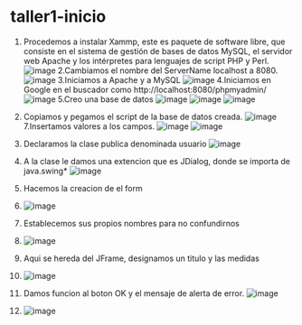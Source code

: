 # taller1-inicio
1. Procedemos a instalar Xammp, este es paquete de software libre, que consiste en el sistema de gestión de bases de datos MySQL, el servidor web Apache y los intérpretes para lenguajes de script PHP y Perl.
![image](https://user-images.githubusercontent.com/85316345/182606519-aa3bc84e-94e7-499f-aef1-b2276f7a7069.png)
2.Cambiamos el nombre del ServerName localhost a 8080.
![image](https://user-images.githubusercontent.com/85316345/182606668-05de1a48-ecce-4876-a1da-1c549c80d89b.png)
3.Iniciamos a Apache y a MySQL
![image](https://user-images.githubusercontent.com/85316345/182607326-5671ae5c-a865-4004-b82f-cd9943fef3e6.png)
4.Iniciamos en Google en el buscador como http://localhost:8080/phpmyadmin/
![image](https://user-images.githubusercontent.com/85316345/182611918-a7b4deb6-4a2e-4c72-8351-5035d9710934.png)
5.Creo una base de datos
![image](https://user-images.githubusercontent.com/85316345/182611997-f700ddee-beba-4695-97e2-0d8feec13cab.png)
![image](https://user-images.githubusercontent.com/85316345/182613726-9800c8b9-b80b-4e7f-a67e-83e77016b38a.png)
![image](https://user-images.githubusercontent.com/85316345/182616666-66e12123-42cf-4244-a8c8-84bd79d6cc85.png)
6. Copiamos y pegamos el script de la base de datos creada.
![image](https://user-images.githubusercontent.com/85316345/182617934-5a5b2e67-8431-4e2a-ba48-c5cff99ee867.png)
7.Insertamos valores a los campos.
![image](https://user-images.githubusercontent.com/85316345/182618260-a65be23c-a527-4405-953d-2c61fd251d50.png)
![image](https://user-images.githubusercontent.com/85316345/182618354-85db3488-b5fa-4666-831d-f6e2571bfb7f.png)
8. Declaramos la clase publica denominada usuario
![image](https://user-images.githubusercontent.com/85316345/182605831-f96f51b1-bd83-4d01-ac47-ab5fdf39eab2.png)
9. A la clase le damos una extencion que es JDialog, donde se importa de java.swing*
![image](https://user-images.githubusercontent.com/85316345/182606076-63fb465d-b37a-4fdf-bc5d-e7a525b68244.png)
10. Hacemos la creacion de el form
11. ![image](https://user-images.githubusercontent.com/85316345/182618730-b4d89068-8c81-45b5-bba9-16781d51ad59.png)
12. Establecemos sus propios nombres para no confundirnos
13. ![image](https://user-images.githubusercontent.com/85316345/182618839-6157d62e-11a4-46e5-9286-7a787054308f.png)
14. Aqui se hereda del JFrame, designamos un titulo y las medidas
15. ![image](https://user-images.githubusercontent.com/85316345/182619070-9195d41c-4ac6-408a-968c-55140f6ff9bb.png)
16. Damos funcion al boton OK y el mensaje de alerta de error.
![image](https://user-images.githubusercontent.com/85316345/182619279-04093a8e-bb7b-4059-9881-80eea0befad0.png)

18. ![image](https://user-images.githubusercontent.com/85316345/182619201-94aea5b2-e228-4ff5-a080-57bcd728bc7a.png)

